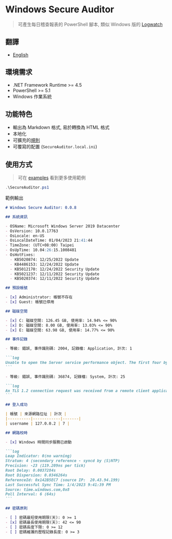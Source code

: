 # Windows Secure Auditor

> 可產生每日稽查報表的 PowerShell 腳本, 類似 Windows 版的 [Logwatch](https://sourceforge.net/projects/logwatch/)

## 翻譯

- [English](./README.md)

## 環境需求

- .NET Framework Runtime >= 4.5
- PowerShell >= 5.1
- Windows 作業系統

## 功能特色

- 輸出為 Markdown 格式, 易於轉換為 HTML 格式
- 本地化
- 可擴充的[規則](./rules/)
- 可覆寫的配置 (`SecureAuditor.local.ini`)

## 使用方式

> 可在 [examples](./examples/) 看到更多使用範例

```powershell
.\SecureAuditor.ps1
```

範例輸出

````markdown
# Windows Secure Auditor: 0.0.8

## 系統資訊

- OSName: Microsoft Windows Server 2019 Datacenter
- OsVersion: 10.0.17763
- OsLocale: en-US
- OsLocalDateTime: 01/04/2023 21:41:44
- TimeZone: (UTC+08:00) Taipei
- OsUpTime: 10.04:26:15.1008481
- OsHotFixes:
  - KB5020874: 12/25/2022 Update
  - KB4486153: 12/24/2022 Update
  - KB5012170: 12/24/2022 Security Update
  - KB5021237: 12/11/2022 Security Update
  - KB5020374: 12/11/2022 Security Update

## 預設帳號

- [x] Administrator: 帳號不存在
- [x] Guest: 帳號已停用

## 磁碟空間

- [x] C: 磁碟空間: 126.45 GB, 使用率: 14.94% <= 90%
- [x] D: 磁碟空間: 8.00 GB, 使用率: 13.03% <= 90%
- [x] E: 磁碟空間: 63.98 GB, 使用率: 14.77% <= 90%

## 事件記錄

- 等級: 錯誤, 事件識別碼: 2004, 記錄檔: Application, 計次: 1

```log
Unable to open the Server service performance object. The first four bytes (DWORD) of the Data section contains the status code.
```

- 等級: 錯誤, 事件識別碼: 36874, 記錄檔: System, 計次: 25

```log
An TLS 1.2 connection request was received from a remote client application, but none of the cipher suites supported by the client application are supported by the server. The TLS connection request has failed.
```

## 登入成功

| 帳號 | 來源網路位址 | 計次 |
|----------|------------|-------|
| username | 127.0.0.2 | 7 |

## 網路校時

- [x] Windows 時間同步服務已啟動

```log
Leap Indicator: 0(no warning)
Stratum: 4 (secondary reference - syncd by (S)NTP)
Precision: -23 (119.209ns per tick)
Root Delay: 0.0037284s
Root Dispersion: 0.0346264s
ReferenceId: 0x142B5EC7 (source IP:  20.43.94.199)
Last Successful Sync Time: 1/4/2023 9:41:39 PM
Source: time.windows.com,0x8 
Poll Interval: 6 (64s)
```

## 密碼原則

- [ ] 密碼最短使用期限(天): 0 >= 1
- [x] 密碼最長使用期限(天): 42 <= 90
- [ ] 密碼長度下限: 0 >= 12
- [ ] 密碼維護的歷程記錄長度: 0 >= 3
````
